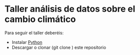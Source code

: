 # Taller análisis de datos sobre el cambio climático

Para seguir el taller deberéis:

- Instalar [Python](https://www.python.org/)
- Descargar o clonar (git clone ) este repositorio
